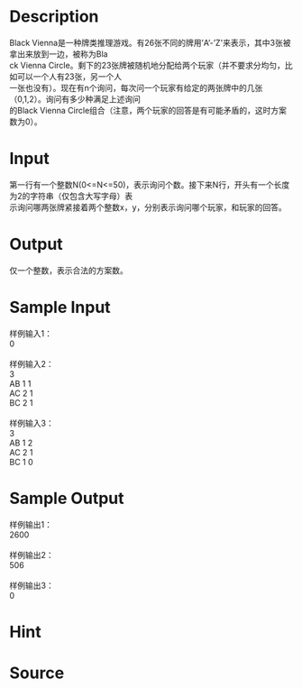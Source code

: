 
# Description

<div class="content"><div>Black Vienna是一种牌类推理游戏。有26张不同的牌用’A’-’Z&#39;来表示，其中3张被拿出来放到一边，被称为Bla</div>
<div>ck Vienna Circle。剩下的23张牌被随机地分配给两个玩家（并不要求分均匀，比如可以一个人有23张，另一个人</div>
<div>一张也没有）。现在有n个询问，每次问一个玩家有给定的两张牌中的几张（0,1,2）。询问有多少种满足上述询问</div>
<div>的Black Vienna Circle组合（注意，两个玩家的回答是有可能矛盾的，这时方案数为0）。</div>
<div></div>
<div></div>
<div></div>
<p></p></div>

# Input

<div class="content"><div>
<div>第一行有一个整数N(0&lt;=N&lt;=50)，表示询问个数。接下来N行，开头有一个长度为2的字符串（仅包含大写字母）表</div>
<div>示询问哪两张牌紧接着两个整数x，y，分别表示询问哪个玩家，和玩家的回答。</div>
</div>
<div></div>
<div></div>
<div></div>
<p></p></div>

# Output

<div class="content"><p>仅一个整数，表示合法的方案数。</p>
<div></div>
<div></div>
<p></p></div>

# Sample Input

<div class="content"><span class="sampledata">样例输入1：<br/>
0<br/>
<br/>
样例输入2：<br/>
3<br/>
AB 1 1<br/>
AC 2 1<br/>
BC 2 1<br/>
<br/>
样例输入3：<br/>
3<br/>
AB 1 2<br/>
AC 2 1<br/>
BC 1 0</span></div>

# Sample Output

<div class="content"><span class="sampledata">样例输出1：<br/>
2600<br/>
<br/>
样例输出2：<br/>
506<br/>
<br/>
样例输出3：<br/>
0</span></div>

# Hint

<div class="content"><p></p></div>

# Source

<div class="content"><p><a href="problemset.php?search="></a></p></div>

